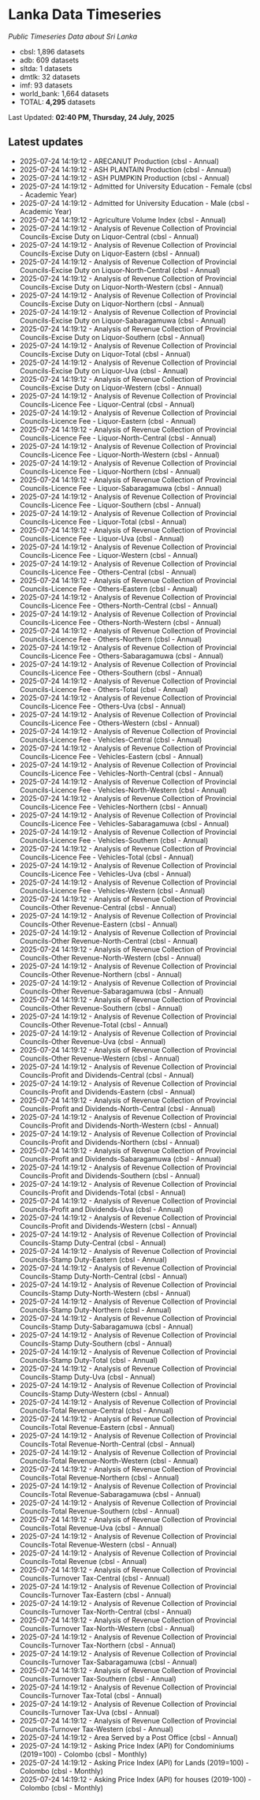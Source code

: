 # Lanka Data Timeseries
*Public Timeseries Data about Sri Lanka*

* cbsl: 1,896 datasets
* adb: 609 datasets
* sltda: 1 datasets
* dmtlk: 32 datasets
* imf: 93 datasets
* world_bank: 1,664 datasets
* TOTAL: **4,295** datasets

Last Updated: **02:40 PM, Thursday, 24 July, 2025**

## Latest updates

* 2025-07-24 14:19:12 - ARECANUT Production (cbsl - Annual)
* 2025-07-24 14:19:12 - ASH PLANTAIN Production (cbsl - Annual)
* 2025-07-24 14:19:12 - ASH PUMPKIN Production (cbsl - Annual)
* 2025-07-24 14:19:12 - Admitted for University Education - Female (cbsl - Academic Year)
* 2025-07-24 14:19:12 - Admitted for University Education - Male (cbsl - Academic Year)
* 2025-07-24 14:19:12 - Agriculture Volume Index (cbsl - Annual)
* 2025-07-24 14:19:12 - Analysis of Revenue Collection of Provincial Councils-Excise Duty on Liquor-Central (cbsl - Annual)
* 2025-07-24 14:19:12 - Analysis of Revenue Collection of Provincial Councils-Excise Duty on Liquor-Eastern (cbsl - Annual)
* 2025-07-24 14:19:12 - Analysis of Revenue Collection of Provincial Councils-Excise Duty on Liquor-North-Central (cbsl - Annual)
* 2025-07-24 14:19:12 - Analysis of Revenue Collection of Provincial Councils-Excise Duty on Liquor-North-Western (cbsl - Annual)
* 2025-07-24 14:19:12 - Analysis of Revenue Collection of Provincial Councils-Excise Duty on Liquor-Northern (cbsl - Annual)
* 2025-07-24 14:19:12 - Analysis of Revenue Collection of Provincial Councils-Excise Duty on Liquor-Sabaragamuwa (cbsl - Annual)
* 2025-07-24 14:19:12 - Analysis of Revenue Collection of Provincial Councils-Excise Duty on Liquor-Southern (cbsl - Annual)
* 2025-07-24 14:19:12 - Analysis of Revenue Collection of Provincial Councils-Excise Duty on Liquor-Total (cbsl - Annual)
* 2025-07-24 14:19:12 - Analysis of Revenue Collection of Provincial Councils-Excise Duty on Liquor-Uva (cbsl - Annual)
* 2025-07-24 14:19:12 - Analysis of Revenue Collection of Provincial Councils-Excise Duty on Liquor-Western (cbsl - Annual)
* 2025-07-24 14:19:12 - Analysis of Revenue Collection of Provincial Councils-Licence Fee - Liquor-Central (cbsl - Annual)
* 2025-07-24 14:19:12 - Analysis of Revenue Collection of Provincial Councils-Licence Fee - Liquor-Eastern (cbsl - Annual)
* 2025-07-24 14:19:12 - Analysis of Revenue Collection of Provincial Councils-Licence Fee - Liquor-North-Central (cbsl - Annual)
* 2025-07-24 14:19:12 - Analysis of Revenue Collection of Provincial Councils-Licence Fee - Liquor-North-Western (cbsl - Annual)
* 2025-07-24 14:19:12 - Analysis of Revenue Collection of Provincial Councils-Licence Fee - Liquor-Northern (cbsl - Annual)
* 2025-07-24 14:19:12 - Analysis of Revenue Collection of Provincial Councils-Licence Fee - Liquor-Sabaragamuwa (cbsl - Annual)
* 2025-07-24 14:19:12 - Analysis of Revenue Collection of Provincial Councils-Licence Fee - Liquor-Southern (cbsl - Annual)
* 2025-07-24 14:19:12 - Analysis of Revenue Collection of Provincial Councils-Licence Fee - Liquor-Total (cbsl - Annual)
* 2025-07-24 14:19:12 - Analysis of Revenue Collection of Provincial Councils-Licence Fee - Liquor-Uva (cbsl - Annual)
* 2025-07-24 14:19:12 - Analysis of Revenue Collection of Provincial Councils-Licence Fee - Liquor-Western (cbsl - Annual)
* 2025-07-24 14:19:12 - Analysis of Revenue Collection of Provincial Councils-Licence Fee - Others-Central (cbsl - Annual)
* 2025-07-24 14:19:12 - Analysis of Revenue Collection of Provincial Councils-Licence Fee - Others-Eastern (cbsl - Annual)
* 2025-07-24 14:19:12 - Analysis of Revenue Collection of Provincial Councils-Licence Fee - Others-North-Central (cbsl - Annual)
* 2025-07-24 14:19:12 - Analysis of Revenue Collection of Provincial Councils-Licence Fee - Others-North-Western (cbsl - Annual)
* 2025-07-24 14:19:12 - Analysis of Revenue Collection of Provincial Councils-Licence Fee - Others-Northern (cbsl - Annual)
* 2025-07-24 14:19:12 - Analysis of Revenue Collection of Provincial Councils-Licence Fee - Others-Sabaragamuwa (cbsl - Annual)
* 2025-07-24 14:19:12 - Analysis of Revenue Collection of Provincial Councils-Licence Fee - Others-Southern (cbsl - Annual)
* 2025-07-24 14:19:12 - Analysis of Revenue Collection of Provincial Councils-Licence Fee - Others-Total (cbsl - Annual)
* 2025-07-24 14:19:12 - Analysis of Revenue Collection of Provincial Councils-Licence Fee - Others-Uva (cbsl - Annual)
* 2025-07-24 14:19:12 - Analysis of Revenue Collection of Provincial Councils-Licence Fee - Others-Western (cbsl - Annual)
* 2025-07-24 14:19:12 - Analysis of Revenue Collection of Provincial Councils-Licence Fee - Vehicles-Central (cbsl - Annual)
* 2025-07-24 14:19:12 - Analysis of Revenue Collection of Provincial Councils-Licence Fee - Vehicles-Eastern (cbsl - Annual)
* 2025-07-24 14:19:12 - Analysis of Revenue Collection of Provincial Councils-Licence Fee - Vehicles-North-Central (cbsl - Annual)
* 2025-07-24 14:19:12 - Analysis of Revenue Collection of Provincial Councils-Licence Fee - Vehicles-North-Western (cbsl - Annual)
* 2025-07-24 14:19:12 - Analysis of Revenue Collection of Provincial Councils-Licence Fee - Vehicles-Northern (cbsl - Annual)
* 2025-07-24 14:19:12 - Analysis of Revenue Collection of Provincial Councils-Licence Fee - Vehicles-Sabaragamuwa (cbsl - Annual)
* 2025-07-24 14:19:12 - Analysis of Revenue Collection of Provincial Councils-Licence Fee - Vehicles-Southern (cbsl - Annual)
* 2025-07-24 14:19:12 - Analysis of Revenue Collection of Provincial Councils-Licence Fee - Vehicles-Total (cbsl - Annual)
* 2025-07-24 14:19:12 - Analysis of Revenue Collection of Provincial Councils-Licence Fee - Vehicles-Uva (cbsl - Annual)
* 2025-07-24 14:19:12 - Analysis of Revenue Collection of Provincial Councils-Licence Fee - Vehicles-Western (cbsl - Annual)
* 2025-07-24 14:19:12 - Analysis of Revenue Collection of Provincial Councils-Other Revenue-Central (cbsl - Annual)
* 2025-07-24 14:19:12 - Analysis of Revenue Collection of Provincial Councils-Other Revenue-Eastern (cbsl - Annual)
* 2025-07-24 14:19:12 - Analysis of Revenue Collection of Provincial Councils-Other Revenue-North-Central (cbsl - Annual)
* 2025-07-24 14:19:12 - Analysis of Revenue Collection of Provincial Councils-Other Revenue-North-Western (cbsl - Annual)
* 2025-07-24 14:19:12 - Analysis of Revenue Collection of Provincial Councils-Other Revenue-Northern (cbsl - Annual)
* 2025-07-24 14:19:12 - Analysis of Revenue Collection of Provincial Councils-Other Revenue-Sabaragamuwa (cbsl - Annual)
* 2025-07-24 14:19:12 - Analysis of Revenue Collection of Provincial Councils-Other Revenue-Southern (cbsl - Annual)
* 2025-07-24 14:19:12 - Analysis of Revenue Collection of Provincial Councils-Other Revenue-Total (cbsl - Annual)
* 2025-07-24 14:19:12 - Analysis of Revenue Collection of Provincial Councils-Other Revenue-Uva (cbsl - Annual)
* 2025-07-24 14:19:12 - Analysis of Revenue Collection of Provincial Councils-Other Revenue-Western (cbsl - Annual)
* 2025-07-24 14:19:12 - Analysis of Revenue Collection of Provincial Councils-Profit and Dividends-Central (cbsl - Annual)
* 2025-07-24 14:19:12 - Analysis of Revenue Collection of Provincial Councils-Profit and Dividends-Eastern (cbsl - Annual)
* 2025-07-24 14:19:12 - Analysis of Revenue Collection of Provincial Councils-Profit and Dividends-North-Central (cbsl - Annual)
* 2025-07-24 14:19:12 - Analysis of Revenue Collection of Provincial Councils-Profit and Dividends-North-Western (cbsl - Annual)
* 2025-07-24 14:19:12 - Analysis of Revenue Collection of Provincial Councils-Profit and Dividends-Northern (cbsl - Annual)
* 2025-07-24 14:19:12 - Analysis of Revenue Collection of Provincial Councils-Profit and Dividends-Sabaragamuwa (cbsl - Annual)
* 2025-07-24 14:19:12 - Analysis of Revenue Collection of Provincial Councils-Profit and Dividends-Southern (cbsl - Annual)
* 2025-07-24 14:19:12 - Analysis of Revenue Collection of Provincial Councils-Profit and Dividends-Total (cbsl - Annual)
* 2025-07-24 14:19:12 - Analysis of Revenue Collection of Provincial Councils-Profit and Dividends-Uva (cbsl - Annual)
* 2025-07-24 14:19:12 - Analysis of Revenue Collection of Provincial Councils-Profit and Dividends-Western (cbsl - Annual)
* 2025-07-24 14:19:12 - Analysis of Revenue Collection of Provincial Councils-Stamp Duty-Central (cbsl - Annual)
* 2025-07-24 14:19:12 - Analysis of Revenue Collection of Provincial Councils-Stamp Duty-Eastern (cbsl - Annual)
* 2025-07-24 14:19:12 - Analysis of Revenue Collection of Provincial Councils-Stamp Duty-North-Central (cbsl - Annual)
* 2025-07-24 14:19:12 - Analysis of Revenue Collection of Provincial Councils-Stamp Duty-North-Western (cbsl - Annual)
* 2025-07-24 14:19:12 - Analysis of Revenue Collection of Provincial Councils-Stamp Duty-Northern (cbsl - Annual)
* 2025-07-24 14:19:12 - Analysis of Revenue Collection of Provincial Councils-Stamp Duty-Sabaragamuwa (cbsl - Annual)
* 2025-07-24 14:19:12 - Analysis of Revenue Collection of Provincial Councils-Stamp Duty-Southern (cbsl - Annual)
* 2025-07-24 14:19:12 - Analysis of Revenue Collection of Provincial Councils-Stamp Duty-Total (cbsl - Annual)
* 2025-07-24 14:19:12 - Analysis of Revenue Collection of Provincial Councils-Stamp Duty-Uva (cbsl - Annual)
* 2025-07-24 14:19:12 - Analysis of Revenue Collection of Provincial Councils-Stamp Duty-Western (cbsl - Annual)
* 2025-07-24 14:19:12 - Analysis of Revenue Collection of Provincial Councils-Total Revenue-Central (cbsl - Annual)
* 2025-07-24 14:19:12 - Analysis of Revenue Collection of Provincial Councils-Total Revenue-Eastern (cbsl - Annual)
* 2025-07-24 14:19:12 - Analysis of Revenue Collection of Provincial Councils-Total Revenue-North-Central (cbsl - Annual)
* 2025-07-24 14:19:12 - Analysis of Revenue Collection of Provincial Councils-Total Revenue-North-Western (cbsl - Annual)
* 2025-07-24 14:19:12 - Analysis of Revenue Collection of Provincial Councils-Total Revenue-Northern (cbsl - Annual)
* 2025-07-24 14:19:12 - Analysis of Revenue Collection of Provincial Councils-Total Revenue-Sabaragamuwa (cbsl - Annual)
* 2025-07-24 14:19:12 - Analysis of Revenue Collection of Provincial Councils-Total Revenue-Southern (cbsl - Annual)
* 2025-07-24 14:19:12 - Analysis of Revenue Collection of Provincial Councils-Total Revenue-Uva (cbsl - Annual)
* 2025-07-24 14:19:12 - Analysis of Revenue Collection of Provincial Councils-Total Revenue-Western (cbsl - Annual)
* 2025-07-24 14:19:12 - Analysis of Revenue Collection of Provincial Councils-Total Revenue (cbsl - Annual)
* 2025-07-24 14:19:12 - Analysis of Revenue Collection of Provincial Councils-Turnover Tax-Central (cbsl - Annual)
* 2025-07-24 14:19:12 - Analysis of Revenue Collection of Provincial Councils-Turnover Tax-Eastern (cbsl - Annual)
* 2025-07-24 14:19:12 - Analysis of Revenue Collection of Provincial Councils-Turnover Tax-North-Central (cbsl - Annual)
* 2025-07-24 14:19:12 - Analysis of Revenue Collection of Provincial Councils-Turnover Tax-North-Western (cbsl - Annual)
* 2025-07-24 14:19:12 - Analysis of Revenue Collection of Provincial Councils-Turnover Tax-Northern (cbsl - Annual)
* 2025-07-24 14:19:12 - Analysis of Revenue Collection of Provincial Councils-Turnover Tax-Sabaragamuwa (cbsl - Annual)
* 2025-07-24 14:19:12 - Analysis of Revenue Collection of Provincial Councils-Turnover Tax-Southern (cbsl - Annual)
* 2025-07-24 14:19:12 - Analysis of Revenue Collection of Provincial Councils-Turnover Tax-Total (cbsl - Annual)
* 2025-07-24 14:19:12 - Analysis of Revenue Collection of Provincial Councils-Turnover Tax-Uva (cbsl - Annual)
* 2025-07-24 14:19:12 - Analysis of Revenue Collection of Provincial Councils-Turnover Tax-Western (cbsl - Annual)
* 2025-07-24 14:19:12 - Area Served by a Post Office (cbsl - Annual)
* 2025-07-24 14:19:12 - Asking Price Index (API) for Condominiums (2019=100) - Colombo (cbsl - Monthly)
* 2025-07-24 14:19:12 - Asking Price Index (API) for Lands (2019=100) - Colombo (cbsl - Monthly)
* 2025-07-24 14:19:12 - Asking Price Index (API) for houses (2019-100) - Colombo (cbsl - Monthly)